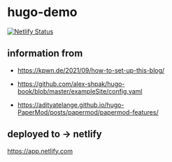 # hugo-demo

[![Netlify Status](https://api.netlify.com/api/v1/badges/4bac4da9-73b7-4fd3-9567-61ce8dfee5be/deploy-status)](https://app.netlify.com/sites/gorgeous-taffy-a36fd0/deploys)


## information from 
- https://kpwn.de/2021/09/how-to-set-up-this-blog/ 

- https://github.com/alex-shpak/hugo-book/blob/master/exampleSite/config.yaml 

- https://adityatelange.github.io/hugo-PaperMod/posts/papermod/papermod-features/


## deployed to  -> netlify
https://app.netlify.com 